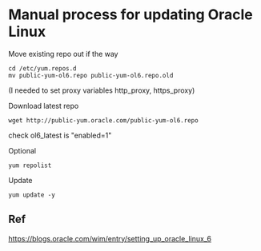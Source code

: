 # Manual process for updating Oracle Linux

Move existing repo out if the way
```
cd /etc/yum.repos.d
mv public-yum-ol6.repo public-yum-ol6.repo.old
```
(I needed to set proxy variables http_proxy, https_proxy)

Download latest repo
```
wget http://public-yum.oracle.com/public-yum-ol6.repo
```

check ol6_latest is "enabled=1"

Optional
```
yum repolist  
```

Update
```
yum update -y
```

Ref
---
https://blogs.oracle.com/wim/entry/setting_up_oracle_linux_6
